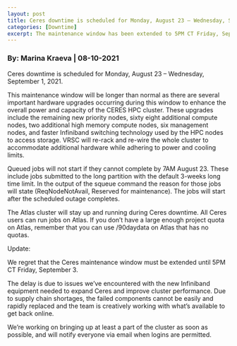 ```yaml
---
layout: post
title: Ceres downtime is scheduled for Monday, August 23 – Wednesday, September 1, 2021
categories: [Downtime]
excerpt: The maintenance window has been extended to 5PM CT Friday, September 3.
---
```

### By: Marina Kraeva  |  08-10-2021 

Ceres downtime is scheduled for Monday, August 23 – Wednesday, September 1, 2021.
 
This maintenance window will be longer than normal as there are several important hardware upgrades occurring during this window to enhance the overall power and capacity of the CERES HPC cluster.  These upgrades include the remaining new priority nodes, sixty eight additional compute nodes, two additional high memory compute nodes, six management nodes, and faster Infiniband switching technology used by the HPC nodes to access storage. VRSC will re-rack and re-wire the whole cluster to accommodate additional hardware while adhering to power and cooling limits.  
 
Queued jobs will not start if they cannot complete by 7AM August 23. These include jobs submitted to the long partition with the default 3-weeks long time limit. In the output of the squeue command the reason for those jobs will state (ReqNodeNotAvail, Reserved for maintenance). The jobs will start after the scheduled outage completes. 
 
The Atlas cluster will stay up and running during Ceres downtime. All Ceres users can run jobs on Atlas. If you don’t have a large enough project quota on Atlas, remember that you can use /90daydata on Atlas that has no quotas.

Update: 

We regret that the Ceres maintenance window must be extended until 5PM CT Friday, September 3.

The delay is due to issues we’ve encountered with the new Infiniband equipment needed to expand Ceres and improve cluster performance.  Due to supply chain shortages, the failed components cannot be easily and rapidly replaced and the team is creatively working with what’s available to get back online.  

We’re working on bringing up at least a part of the cluster as soon as possible, and will notify everyone via email when logins are permitted.

